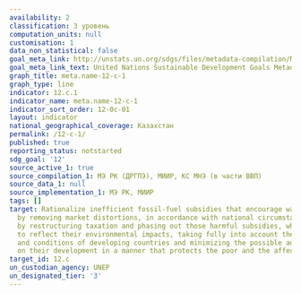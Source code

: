 ```yaml
---
availability: 2
classification: 3 уровень
computation_units: null
customisation: 1
data_non_statistical: false
goal_meta_link: http://unstats.un.org/sdgs/files/metadata-compilation/Metadata-Goal-12.pdf
goal_meta_link_text: United Nations Sustainable Development Goals Metadata (pdf 782kB)
graph_title: meta.name-12-c-1
graph_type: line
indicator: 12.c.1
indicator_name: meta.name-12-c-1
indicator_sort_order: 12-0c-01
layout: indicator
national_geographical_coverage: Казахстан
permalink: /12-c-1/
published: true
reporting_status: notstarted
sdg_goal: '12'
source_active_1: true
source_compilation_1: МЭ РК (ДРГПЭ), МИИР, КС МНЭ (в части ВВП)
source_data_1: null
source_implementation_1: МЭ РК, МИИР
tags: []
target: Rationalize inefficient fossil-fuel subsidies that encourage wasteful consumption
  by removing market distortions, in accordance with national circumstances, including
  by restructuring taxation and phasing out those harmful subsidies, where they exist,
  to reflect their environmental impacts, taking fully into account the specific needs
  and conditions of developing countries and minimizing the possible adverse impacts
  on their development in a manner that protects the poor and the affected communities
target_id: 12.c
un_custodian_agency: UNEP
un_designated_tier: '3'
---
```

